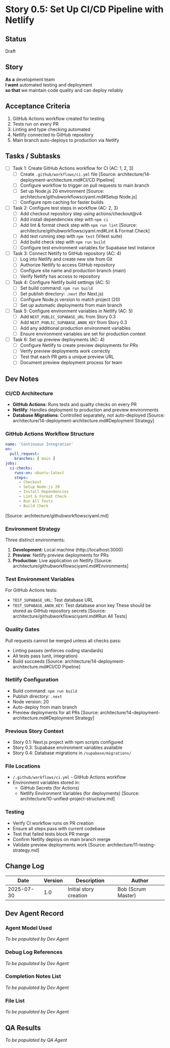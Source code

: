 # Story 0.5: Set Up CI/CD Pipeline with Netlify

## Status
Draft

## Story
**As a** development team  
**I want** automated testing and deployment  
**so that** we maintain code quality and can deploy reliably

## Acceptance Criteria
1. GitHub Actions workflow created for testing
2. Tests run on every PR
3. Linting and type checking automated
4. Netlify connected to GitHub repository
5. Main branch auto-deploys to production via Netlify

## Tasks / Subtasks
- [ ] Task 1: Create GitHub Actions workflow for CI (AC: 1, 2, 3)
  - [ ] Create `.github/workflows/ci.yml` file [Source: architecture/14-deployment-architecture.md#CI/CD Pipeline]
  - [ ] Configure workflow to trigger on pull requests to main branch
  - [ ] Set up Node.js 20 environment [Source: architecture/githubworkflowsciyaml.md#Setup Node.js]
  - [ ] Configure npm caching for faster builds
- [ ] Task 2: Configure test steps in workflow (AC: 2, 3)
  - [ ] Add checkout repository step using actions/checkout@v4
  - [ ] Add install dependencies step with `npm ci`
  - [ ] Add lint & format check step with `npm run lint` [Source: architecture/githubworkflowsciyaml.md#Lint & Format Check]
  - [ ] Add test running step with `npm test` (Vitest suite)
  - [ ] Add build check step with `npm run build`
  - [ ] Configure test environment variables for Supabase test instance
- [ ] Task 3: Connect Netlify to GitHub repository (AC: 4)
  - [ ] Log into Netlify and create new site from Git
  - [ ] Authorize Netlify to access GitHub repository
  - [ ] Configure site name and production branch (main)
  - [ ] Verify Netlify has access to repository
- [ ] Task 4: Configure Netlify build settings (AC: 5)
  - [ ] Set build command: `npm run build`
  - [ ] Set publish directory: `.next` (for Next.js)
  - [ ] Configure Node.js version to match project (20)
  - [ ] Set up automatic deployments from main branch
- [ ] Task 5: Configure environment variables in Netlify (AC: 5)
  - [ ] Add `NEXT_PUBLIC_SUPABASE_URL` from Story 0.3
  - [ ] Add `NEXT_PUBLIC_SUPABASE_ANON_KEY` from Story 0.3
  - [ ] Add any additional production environment variables
  - [ ] Ensure environment variables are set for production context
- [ ] Task 6: Set up preview deployments (AC: 4)
  - [ ] Configure Netlify to create preview deployments for PRs
  - [ ] Verify preview deployments work correctly
  - [ ] Test that each PR gets a unique preview URL
  - [ ] Document preview deployment process for team

## Dev Notes

### CI/CD Architecture
- **GitHub Actions**: Runs tests and quality checks on every PR
- **Netlify**: Handles deployment to production and preview environments
- **Database Migrations**: Controlled separately, not auto-deployed
[Source: architecture/14-deployment-architecture.md#Deployment Strategy]

### GitHub Actions Workflow Structure
```yaml
name: 'Continuous Integration'
on:
  pull_request:
    branches: [ main ]
jobs:
  ci-checks:
    runs-on: ubuntu-latest
    steps:
      - Checkout
      - Setup Node.js 20
      - Install Dependencies
      - Lint & Format Check
      - Run All Tests
      - Build Check
```
[Source: architecture/githubworkflowsciyaml.md]

### Environment Strategy
Three distinct environments:
1. **Development**: Local machine (http://localhost:3000)
2. **Preview**: Netlify preview deployments for PRs
3. **Production**: Live application on Netlify
[Source: architecture/githubworkflowsciyaml.md#Environments]

### Test Environment Variables
For GitHub Actions tests:
- `TEST_SUPABASE_URL`: Test database URL
- `TEST_SUPABASE_ANON_KEY`: Test database anon key
These should be stored as GitHub repository secrets
[Source: architecture/githubworkflowsciyaml.md#Run All Tests]

### Quality Gates
Pull requests cannot be merged unless all checks pass:
- Linting passes (enforces coding standards)
- All tests pass (unit, integration)
- Build succeeds
[Source: architecture/14-deployment-architecture.md#CI/CD Pipeline]

### Netlify Configuration
- Build command: `npm run build`
- Publish directory: `.next`
- Node version: 20
- Auto-deploy from main branch
- Preview deployments for all PRs
[Source: architecture/14-deployment-architecture.md#Deployment Strategy]

### Previous Story Context
- Story 0.1: Next.js project with npm scripts configured
- Story 0.3: Supabase environment variables available
- Story 0.4: Database migrations in `/supabase/migrations/`

### File Locations
- `/.github/workflows/ci.yml` - GitHub Actions workflow
- Environment variables stored in:
  - GitHub Secrets (for Actions)
  - Netlify Environment Variables (for deployments)
[Source: architecture/10-unified-project-structure.md]

### Testing
- Verify CI workflow runs on PR creation
- Ensure all steps pass with current codebase
- Test that failed tests block PR merge
- Confirm Netlify deploys on main branch merge
- Validate preview deployments work
[Source: architecture/11-testing-strategy.md]

## Change Log
| Date | Version | Description | Author |
|------|---------|-------------|--------|
| 2025-07-30 | 1.0 | Initial story creation | Bob (Scrum Master) |

## Dev Agent Record

### Agent Model Used
_To be populated by Dev Agent_

### Debug Log References
_To be populated by Dev Agent_

### Completion Notes List
_To be populated by Dev Agent_

### File List
_To be populated by Dev Agent_

## QA Results
_To be populated by QA Agent_